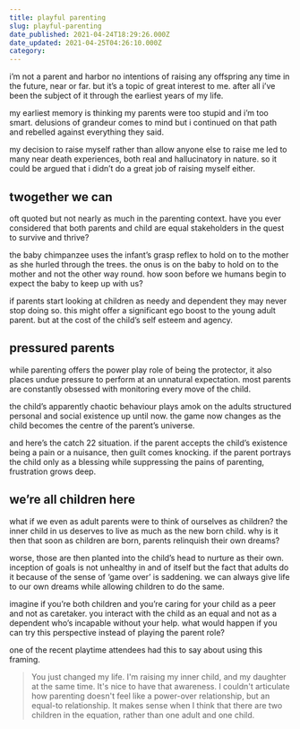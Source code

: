 ```yaml
---
title: playful parenting
slug: playful-parenting
date_published: 2021-04-24T18:29:26.000Z
date_updated: 2021-04-25T04:26:10.000Z
category: 
---
```

i’m not a parent and harbor no intentions of raising any offspring any time in the future, near or far. but it’s a topic of great interest to me. after all i’ve been the subject of it through the earliest years of my life.

my earliest memory is thinking my parents were too stupid and i’m too smart. delusions of grandeur comes to mind but i continued on that path and rebelled against everything they said.

my decision to raise myself rather than allow anyone else to raise me led to many near death experiences, both real and hallucinatory in nature. so it could be argued that i didn’t do a great job of raising myself either.

## twogether we can

oft quoted but not nearly as much in the parenting context. have you ever considered that both parents and child are equal stakeholders in the quest to survive and thrive?

the baby chimpanzee uses the infant’s grasp reflex to hold on to the mother as she hurled through the trees. the onus is on the baby to hold on to the mother and not the other way round. how soon before we humans begin to expect the baby to keep up with us?

if parents start looking at children as needy and dependent they may never stop doing so. this might offer a significant ego boost to the young adult parent. but at the cost of the child’s self esteem and agency.

## pressured parents

while parenting offers the power play role of being the protector, it also places undue pressure to perform at an unnatural expectation. most parents are constantly obsessed with monitoring every move of the child.

the child’s apparently chaotic behaviour plays amok on the adults structured personal and social existence up until now. the game now changes as the child becomes the centre of the parent’s universe.

and here’s the catch 22 situation. if the parent accepts the child’s existence being a pain or a nuisance, then guilt comes knocking. if the parent portrays the child only as a blessing while suppressing the pains of parenting, frustration grows deep.

## we’re all children here

what if we even as adult parents were to think of ourselves as children? the inner child in us deserves to live as much as the new born child. why is it then that soon as children are born, parents relinquish their own dreams?

worse, those are then planted into the child’s head to nurture as their own. inception of goals is not unhealthy in and of itself but the fact that adults do it because of the sense of ‘game over’ is saddening. we can always give life to our own dreams while allowing children to do the same.

imagine if you’re both children and you’re caring for your child as a peer and not as caretaker. you interact with the child as an equal and not as a dependent who’s incapable without your help. what would happen if you can try this perspective instead of playing the parent role?

one of the recent playtime attendees had this to say about using this framing.

> You just changed my life. I'm raising my inner child, and my daughter at the same time. It's nice to have that awareness. I couldn't articulate how parenting doesn't feel like a power-over relationship, but an equal-to relationship. It makes sense when I think that there are two children in the equation, rather than one adult and one child.

